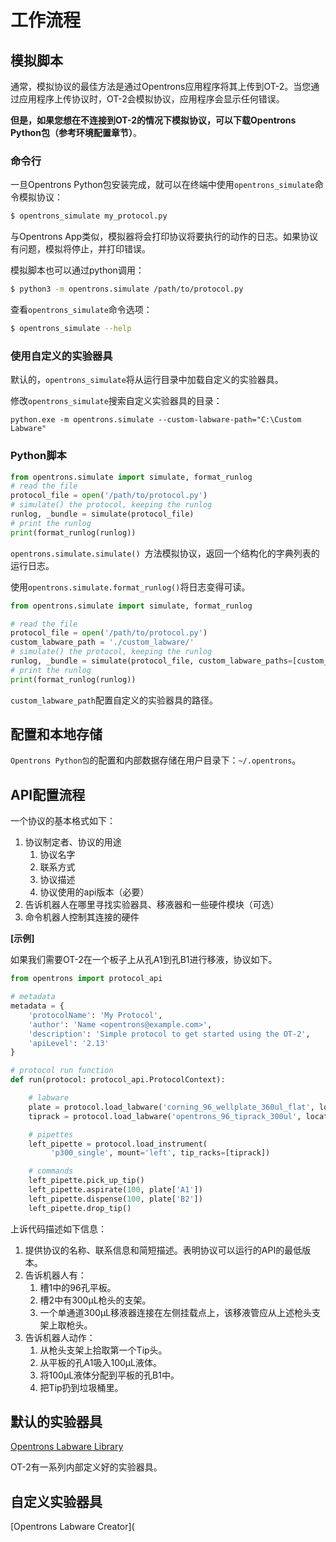 # 工作流程

## 模拟脚本

通常，模拟协议的最佳方法是通过Opentrons应用程序将其上传到OT-2。当您通过应用程序上传协议时，OT-2会模拟协议，应用程序会显示任何错误。

**但是，如果您想在不连接到OT-2的情况下模拟协议，可以下载Opentrons Python包（参考环境配置章节）**。

### 命令行

一旦Opentrons Python包安装完成，就可以在终端中使用`opentrons_simulate`命令模拟协议：

```bash
$ opentrons_simulate my_protocol.py
```

与Opentrons App类似，模拟器将会打印协议将要执行的动作的日志。如果协议有问题，模拟将停止，并打印错误。

模拟脚本也可以通过python调用：

```bash
$ python3 -m opentrons.simulate /path/to/protocol.py
```

查看`opentrons_simulate`命令选项：

```bash
$ opentrons_simulate --help
```

### 使用自定义的实验器具

默认的，`opentrons_simulate`将从运行目录中加载自定义的实验器具。

修改`opentrons_simulate`搜索自定义实验器具的目录：

```shell
python.exe -m opentrons.simulate --custom-labware-path="C:\Custom Labware"
```

### Python脚本

```python
from opentrons.simulate import simulate, format_runlog
# read the file
protocol_file = open('/path/to/protocol.py')
# simulate() the protocol, keeping the runlog
runlog, _bundle = simulate(protocol_file)
# print the runlog
print(format_runlog(runlog))
```

`opentrons.simulate.simulate() `方法模拟协议，返回一个结构化的字典列表的运行日志。

使用`opentrons.simulate.format_runlog()`将日志变得可读。

```python
from opentrons.simulate import simulate, format_runlog

# read the file
protocol_file = open('/path/to/protocol.py')
custom_labware_path = './custom_labware/'
# simulate() the protocol, keeping the runlog
runlog, _bundle = simulate(protocol_file, custom_labware_paths=[custom_labware_path])
# print the runlog
print(format_runlog(runlog))
```

`custom_labware_path`配置自定义的实验器具的路径。

## 配置和本地存储

`Opentrons Python包`的配置和内部数据存储在用户目录下：`~/.opentrons`。

## API配置流程

一个协议的基本格式如下：

1. 协议制定者、协议的用途
   1. 协议名字
   2. 联系方式
   3. 协议描述
   4. 协议使用的api版本（必要）
2. 告诉机器人在哪里寻找实验器具、移液器和一些硬件模块（可选）
3. 命令机器人控制其连接的硬件

**[示例]**

如果我们需要OT-2在一个板子上从孔A1到孔B1进行移液，协议如下。

```python
from opentrons import protocol_api

# metadata
metadata = {
    'protocolName': 'My Protocol',
    'author': 'Name <opentrons@example.com>',
    'description': 'Simple protocol to get started using the OT-2',
    'apiLevel': '2.13'
}

# protocol run function
def run(protocol: protocol_api.ProtocolContext):

    # labware
    plate = protocol.load_labware('corning_96_wellplate_360ul_flat', location='1')
    tiprack = protocol.load_labware('opentrons_96_tiprack_300ul', location='2')

    # pipettes
    left_pipette = protocol.load_instrument(
         'p300_single', mount='left', tip_racks=[tiprack])

    # commands
    left_pipette.pick_up_tip()
    left_pipette.aspirate(100, plate['A1'])
    left_pipette.dispense(100, plate['B2'])
    left_pipette.drop_tip()
```

上诉代码描述如下信息：

1. 提供协议的名称、联系信息和简短描述。表明协议可以运行的API的最低版本。
2. 告诉机器人有：
   1. 槽1中的96孔平板。
   2. 槽2中有300µL枪头的支架。
   3. 一个单通道300µL移液器连接在左侧挂载点上，该移液管应从上述枪头支架上取枪头。
3. 告诉机器人动作：
   1. 从枪头支架上拾取第一个Tip头。
   2. 从平板的孔A1吸入100µL液体。
   3. 将100µL液体分配到平板的孔B1中。
   4. 把Tip扔到垃圾桶里。

## 默认的实验器具

[Opentrons Labware Library](https://labware.opentrons.com/)

OT-2有一系列内部定义好的实验器具。

## 自定义实验器具

[Opentrons Labware Creator](
